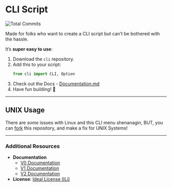 # CLI Script

![Total Commits](https://badgen.net/github/commits/pytmg/cli?color=black&icon=github)

Made for folks who want to create a CLI script but can’t be bothered with the hassle.

It’s **super easy to use**:
1. Download the `cli` repository.
2. Add this to your script:
   ```python
   from cli import CLI, Option
   ```
3. Check out the Docs - [Documentation.md](./Documentation.md)
4. Have fun building! 🎉

---

## UNIX Usage

There are *some* issues with Linux and this CLI menu shenanagin, BUT, you can [fork](https://github.com/pytmg/cli/fork) this repository, and make a fix for UNIX Systems!

---

### Additional Resources
- **Documentation**
  - [V0 Documentation](./Archival/V0/Documentation.md)
  - [V1 Documentation](https://github.com/pytmg/cli/blob/v1/Documentation.md)
  - [V2 Documentation](./Documentation.md)
- **License**: [Ideal License (ILi)](./LICENSE)
